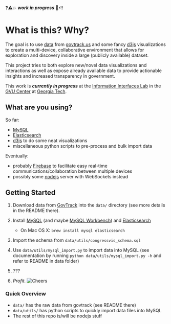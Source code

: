 :question::warning::boom: ***work in progress*** :construction::zap::exclamation:

# What is this? Why?

The goal is to use [data](https://www.govtrack.us/developers/data) from
[govtrack.us](https://www.govtrack.us/) and some fancy [d3js](http://d3js.org/)
visualizations to create a multi-device, collaborative environment that allows
for exploration and discovery inside a large (publicly available) dataset.

This project tries to both explore new/novel data visualizations and
interactions as well as expose already available data to provide actionable
insights and increased transparency in government.

This work is ***currently in progress*** at the
[Information Interfaces Lab](http://www.cc.gatech.edu/gvu/ii/) in the
[GVU Center](http://www.gvu.gatech.edu/) at
[Georgia Tech](http://www.gatech.edu/).

## What are you using?

So far:
 - [MySQL](https://www.mysql.com/)
 - [Elasticsearch](https://www.elastic.co/products/elasticsearch)
 - [d3js](http://d3js.org/) to do some neat visualizations
 - miscellaneous python scripts to pre-process and bulk import data

Eventually:
 - probably [Firebase](https://www.firebase.com/) to facilitate easy real-time
 communications/collaboration between multiple devices
 - possibly some [nodejs](https://nodejs.org/en/) server with WebSockets instead

## Getting Started

1. Download data from [GovTrack](https://www.govtrack.us/developers/data) into
  the `data/` directory (see more details in the README there).

2. Install [MySQL](https://www.mysql.com/) (and maybe
  [MySQL Workbench](https://www.mysql.com/products/workbench/)) and
  [Elasticsearch](https://www.elastic.co/products/elasticsearch)
    - On Mac OS X: `brew install mysql elasticsearch`

3. Import the schema from `data/utils/congressvis_schema.sql`

4. Use `data/utils/mysql_import.py` to import data into MySQL (see documentation by
  running `python data/utils/mysql_import.py -h` and refer to README in data folder)

5. *???*

6. *Profit.* ![Cheers](http://pixel.nymag.com/imgs/daily/vulture/2015/gifs/leo-toast-9.w529.h352.gif)

### Quick Overview

 - `data/` has the raw data from govtrack (see README there)
 - `data/utils/` has python scripts to quickly import data files into MySQL
 - The rest of this repo is/will be nodejs stuff

